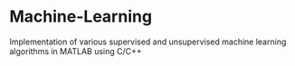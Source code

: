 # Machine-Learning
Implementation of various supervised and unsupervised machine learning algorithms in MATLAB using C/C++
